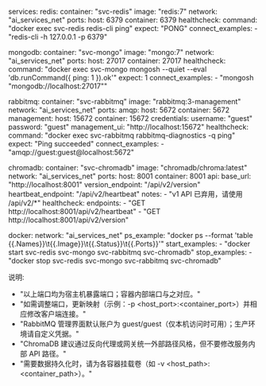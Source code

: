 services:
  redis:
    container: "svc-redis"
    image: "redis:7"
    network: "ai_services_net"
    ports:
      host: 6379
      container: 6379
    healthcheck:
      command: "docker exec svc-redis redis-cli ping"
      expect: "PONG"
    connect_examples:
      - "redis-cli -h 127.0.0.1 -p 6379"

  mongodb:
    container: "svc-mongo"
    image: "mongo:7"
    network: "ai_services_net"
    ports:
      host: 27017
      container: 27017
    healthcheck:
      command: "docker exec svc-mongo mongosh --quiet --eval 'db.runCommand({ ping: 1 }).ok'"
      expect: 1
    connect_examples:
      - "mongosh \"mongodb://localhost:27017\""

  rabbitmq:
    container: "svc-rabbitmq"
    image: "rabbitmq:3-management"
    network: "ai_services_net"
    ports:
      amqp:
        host: 5672
        container: 5672
      management:
        host: 15672
        container: 15672
    credentials:
      username: "guest"
      password: "guest"
    management_ui: "http://localhost:15672"
    healthcheck:
      command: "docker exec svc-rabbitmq rabbitmq-diagnostics -q ping"
      expect: "Ping succeeded"
    connect_examples:
      - "amqp://guest:guest@localhost:5672"

  chromadb:
    container: "svc-chromadb"
    image: "chromadb/chroma:latest"
    network: "ai_services_net"
    ports:
      host: 8001
      container: 8001
    api:
      base_url: "http://localhost:8001"
      version_endpoint: "/api/v2/version"
      heartbeat_endpoint: "/api/v2/heartbeat"
    notes:
      - "v1 API 已弃用，请使用 /api/v2/*"
    healthcheck:
      endpoints:
        - "GET http://localhost:8001/api/v2/heartbeat"
        - "GET http://localhost:8001/api/v2/version"

docker:
  network: "ai_services_net"
  ps_example: "docker ps --format 'table {{.Names}}\t{{.Image}}\t{{.Status}}\t{{.Ports}}'"
  start_examples:
    - "docker start svc-redis svc-mongo svc-rabbitmq svc-chromadb"
  stop_examples:
    - "docker stop svc-redis svc-mongo svc-rabbitmq svc-chromadb"

说明:
  - "以上端口均为宿主机暴露端口；容器内部端口与之对应。"
  - "如需调整端口，更新映射（示例：-p <host_port>:<container_port>）并相应修改客户端连接。"
  - "RabbitMQ 管理界面默认账户为 guest/guest（仅本机访问时可用）；生产环境请自定义凭据。"
  - "ChromaDB 建议通过反向代理或网关统一外部路径风格，但不要修改服务内部 API 路径。"
  - "需要数据持久化时，请为各容器挂载卷（如 -v <host_path>:<container_path>）。"
